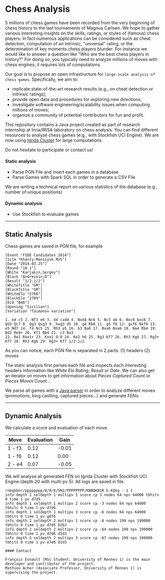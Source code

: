 Chess Analysis
===================

5 millions of chess games have been recorded from the very beginning of chess history to the last tournaments of Magnus Carlsen.
We hope to gather various interesting insights on the skills, ratings, or styles of (famous) chess players. 
In fact numerous applications can be considered such as cheat detection, computation of an intrinsic, "universal" rating, or the determination of key moments chess players blunder. For instance we would like to answer a question like "Who are the best chess players in history?"
For doing so, you typically need to analyze millions of moves with chess engines; it requires lots of computations. 

Our goal is to propose an open infrastructure for ```large-scale analysis of chess games```. 
Specifically, we aim to:
 * replicate state-of-the-art research results (e.g., on cheat detection or intrinsic ratings); 
 * provide open data and procedures for exploring new directions;
 * investigate software engineering/scalability issues when computing millions of moves; 
 * organize a community of potential contributors for fun and profit.
 
This repository contains a Java project created as part of research internship at Inria/IRISA laboratory on chess analysis. 
You can find different resources to analyse chess games (e.g., with Stockfish UCI Engine). 
We are now using [Igrida Cluster](http://igrida.gforge.inria.fr/) for large computations. 

Do not hesitate to participate or contact us! 
 

#### Static analysis 

 - Parse PGN File and insert each games in a database
 - Parse Games with Spark SQL in order to generate a CSV File

We are writing a technical report on various statistics of the database (e.g., number of unique positions) 
 

#### Dynamic analysis 

 - Use Stockfish to evaluate games

----------

Static Analysis 
-------------

Chess games are saved in PGN file, for example
```
[Event "FIDE Candidates 2014"]
[Site "Khanty-Mansiysk RUS"]
[Date "2014.03.25"]
[Round "10.1"]
[White "Karjakin,Sergey"]
[Black "Andreikin,D"]
[Result "1/2-1/2"]
[WhiteTitle "GM"]
[BlackTitle "GM"]
[WhiteElo "2766"]
[BlackElo "2709"]
[ECO "B46"]
[Opening "Sicilian"]
[Variation "Taimanov variation"]

1. e4 c5 2. Nf3 e6 3. d4 cxd4 4. Nxd4 Nc6 5. Nc3 a6 6. Nxc6 bxc6 7. Qd3 Qc7 8. Qg3 Qxg3 9. hxg3 d5 10. g4 Rb8 11. g5 f6 12. gxf6 Nxf6 13. e5 Nd7 14. f4 Nc5 15. Rh3 a5 16. b3 Ba6 17. Bxa6 Nxa6 18. Na4 Rb4 19. Bd2 Re4+ 20. Kf1 Bb4 21. c3 Ba3
22. Re1 Rxe1+ 23. Kxe1 O-O 24. Ke2 h6 25. Rg3 Kf7 26. Rh3 Kg6 27. Rg3+ Kf7 28. Rh3 Kg6 29. Rg3+ Kf7 1/2-1/2
```

As you can notice, each PGN file is separated in 2 parts: (1) headers (2) moves

The static analysis first parses each file and inspects each interesting headers information like *White Elo Rating*, *Result* or *Date*. We can also get an iterator on moves to get information about *Pieces Captured Count* or *Pieces Moves Count*...

We parse all games with a [Java parser](http://sourceforge.net/projects/pgnparse/) in order to analyze different moves (promotions, king castling, captured pieces...) and generate FENs.


----------

Dynamic Analysis
-------------

We calculate a score and evaluation of each move.

| Move                 | Evaluation | Gain  |
|----------------------|------------|-------|
| 1 - f3               | 0.12       | -0.01 |
| 1 - f6               | 0.12       | 0.00  |
| 2 - e4               | 0.07       | -0.05 |

We will analyse all generated FEN on Igrida Cluster with Stockfish UCI Engine (depth 20 with multi-pv 5). All logs are saved in file.

```
rnbqkbnr/pppppppp/8/8/8/5N2/PPPPPPPP/RNBQKB1R b KQkq - 1 1
info depth 1 seldepth 1 multipv 1 score cp 3 nodes 64 nps 64000 tbhits 0 time 1 pv d7d5
info depth 1 seldepth 1 multipv 2 score cp -3 nodes 64 nps 64000 tbhits 0 time 1 pv d7d6
info depth 1 seldepth 1 multipv 3 score cp -6 nodes 64 nps 64000 tbhits 0 time 1 pv g8f6
info depth 2 seldepth 2 multipv 1 score cp -8 nodes 199 nps 199000 tbhits 0 time 1 pv d7d5 b2b3
info depth 2 seldepth 2 multipv 2 score cp -64 nodes 199 nps 199000 tbhits 0 time 1 pv d7d6 d2d3
info depth 2 seldepth 2 multipv 3 score cp -67 nodes 199 nps 199000 tbhits 0 time 1 pv e7e6 d2d3

#### Contact 

François Esnault (MSc Student, University of Rennes 1) is the main developer and contributor of the project. 
Mathieu Acher (Associate Professor, University of Rennes 1) is supervising the project. 
